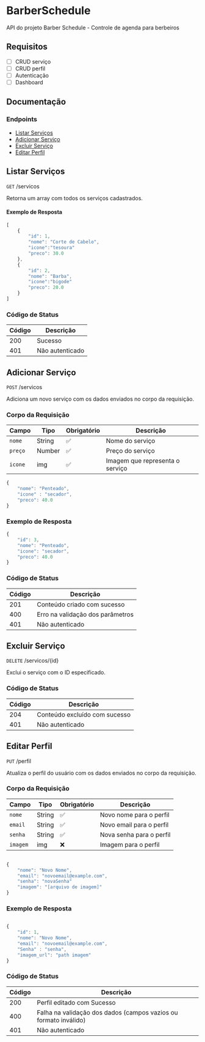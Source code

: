 # BarberSchedule

API do projeto Barber Schedule - Controle de agenda para berbeiros 


## Requisitos

- [ ] CRUD serviço
- [ ] CRUD perfil
- [ ] Autenticação
- [ ] Dashboard

## Documentação

### Endpoints

- [Listar Serviços](#listar-serviços)
- [Adicionar Serviço](#adicionar-serviço)
- [Excluir Serviço](#excluir-serviço)
- [Editar Perfil](#editar-perfil)

## Listar Serviços

`GET` /servicos

Retorna um array com todos os serviços cadastrados.

#### Exemplo de Resposta

```js
[
    {
        "id": 1,
        "nome": "Corte de Cabelo",
        "icone":"tesoura"
        "preco": 30.0
    },
    {
        "id": 2,
        "nome": "Barba",
        "icone":"bigode"
        "preco": 20.0
    }
]

```


### Código de Status

|Código	| Descrição
|-------|--------------
|200	| Sucesso
|401	|Não autenticado


## Adicionar Serviço

`POST` /servicos

Adiciona um novo serviço com os dados enviados no corpo da requisição.

### Corpo da Requisição
Campo | Tipo   | Obrigatório | Descrição
------|--------|--------------|-----------------
`nome`| String | ✅       | Nome do serviço
`preço`|  Number | ✅      | Preço do serviço
`icone`| img | ✅| Imagem que representa o serviço 

```js
{
    "nome": "Penteado",
    "icone" : "secador",
    "preco": 40.0
}
```

### Exemplo de Resposta


```js
{
    "id": 3,
    "nome": "Penteado",
    "icone": "secador",
    "preco": 40.0
}
```


### Código de Status

|Código	| Descrição
|-------|--------------
|201	| Conteúdo criado com sucesso
|400	| Erro na validação dos parâmetros 
|401	| Não autenticado


## Excluir Serviço
`DELETE` /servicos/{id}

Exclui o serviço com o ID especificado.

### Código de Status

|Código	| Descrição
|-------|--------------
|204	| Conteúdo excluído com sucesso
|401	| Não autenticado


## Editar Perfil
`PUT` /perfil

Atualiza o perfil do usuário com os dados enviados no corpo da requisição.


### Corpo da Requisição

Campo | Tipo   | Obrigatório | Descrição
------|--------|--------------|-----------------
`nome`|String | ✅  | Novo nome para o perfil
`email`|String | ✅ | Novo email para o perfil
`senha`|String |✅ | Nova senha para o perfil 
`imagem`| img | ❌  | Imagem para o perfil

```js

{
    "nome": "Novo Nome",
    "email": "novoemail@example.com",
    "senha": "novaSenha"
    "imagem": "[arquivo de imagem]"
}
```

### Exemplo de Resposta
```js

{
    "id": 1,
    "nome": "Novo Nome",
    "email": "novoemail@example.com",
    "Senha" : "senha",
    "imagem_url": "path imagem"
}
```

### Código de Status
|Código	|Descrição
---|---
|200	|Perfil editado com Sucesso
|400	|Falha na validação  dos dados (campos vazios ou formato inválido)
|401	|Não autenticado
